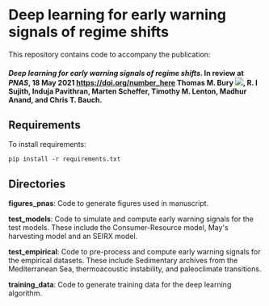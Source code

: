 # Deep learning for early warning signals of regime shifts
This repository contains code to accompany the publication:
#### *Deep learning for early warning signals of regime shifts*. In review at *PNAS*, 18 May 2021 <https://doi.org/number_here> Thomas M. Bury [![](https://orcid.org/sites/default/files/images/orcid_16x16.png)](https://orcid.org/0000-0003-1595-9444), R. I Sujith, Induja Pavithran, Marten Scheffer, Timothy M. Lenton, Madhur Anand, and Chris T. Bauch. 


## Requirements

To install requirements:

```setup
pip install -r requirements.txt
```

## Directories

**figures_pnas**: Code to generate figures used in manuscript.

**test_models**: Code to simulate and compute early warning signals for the test models. These include the Consumer-Resource model, May's harvesting model and an SEIRX model.

**test_empirical**: Code to pre-process and compute early warning signals for the empirical datasets. These include Sedimentary archives from the Mediterranean Sea, thermoacoustic instability, and paleoclimate transitions.

**training_data**: Code to generate training data for the deep learning algorithm.


